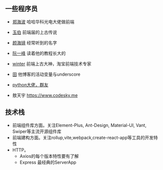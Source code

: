 ## 一些程序员
- [郑海波](http://leeluolee.github.io/resume/) 哈哈华科光电大佬做前端  
- [玉伯](https://github.com/lifesinger/blog/issues)  前端届的上古传说  
- [颜海镜](http://caibaojian.com/yanhaijing) 经常听到的名字   
- [阮一峰](https://github.com/ruanyf) 读着他的教程长大的   
- [winter](http://caibaojian.com/wintercn)  前端上古大神，淘宝前端技术专家

- [田](https://github.com/WilberTian) 他博客的活动变量与underscore
- [python大佬，群友](https://www.manjusaka.blog/)
- 敖天宇 https://www.codesky.me



## 技术栈
+ 前端组件库方面。关注Element-Plus, Ant-Design, Material-UI, Vant, Swiper等主流开源组件库
+ 前端建构方面。关注rollup,vite,webpack,create-react-app等工具的开发特性
+ HTTP。
  + Axios的每个版本特性要有了解
  + Express 最经典的ServerApp

